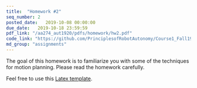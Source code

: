 ```yaml
---
title:  "Homework #2"
seq_number: 2
posted_date:   2019-10-08 00:00:00
due_date:   2019-10-18 23:59:59
pdf_link: "/aa274_aut1920/pdfs/homework/hw2.pdf"
code_link: "https://github.com/PrinciplesofRobotAutonomy/Course1_Fall19_HW2"
md_group: "assignments"
---
```


The goal of this homework is to familiarize you with some of the techniques for motion planning. Please read the homework carefully.

Feel free to use this [Latex template](/aa274_aut1920/pdfs/homework/hw.tex).
